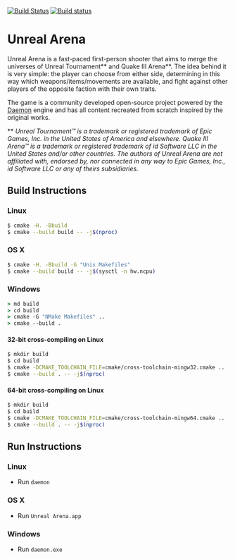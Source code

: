 [![Build Status](https://travis-ci.org/unrealarena/unrealarena.svg?branch=master)](https://travis-ci.org/unrealarena/unrealarena) [![Build status](https://ci.appveyor.com/api/projects/status/a1dwc3xr7jottyls/branch/master?svg=true&pendingText=pending&failingText=failing&passingText=passing)](https://ci.appveyor.com/project/unrealarena/unrealarena)

# Unreal Arena

Unreal Arena is a fast-paced first-person shooter that aims to merge the
universes of Unreal Tournament** and Quake III Arena**. The idea behind it is
very simple: the player can choose from either side, determining in this way
which weapons/items/movements are available, and fight against other players of
the opposite faction with their own traits.

The game is a community developed open-source project powered by the
[Daemon](http://unvanquished.net) engine and has all content recreated from
scratch inspired by the original works.

** *Unreal Tournament™ is a trademark or registered trademark of Epic Games,
Inc. in the United States of America and elsewhere. Quake III Arena™ is a
trademark or registered trademark of id Software LLC in the United States and/or
other countries. The authors of Unreal Arena are not affiliated with, endorsed
by, nor connected in any way to Epic Games, Inc., id Software LLC or any of
theirs subsidiaries.*


## Build Instructions


### Linux

```bash
$ cmake -H. -Bbuild
$ cmake --build build -- -j$(nproc)
```


### OS X

```bash
$ cmake -H. -Bbuild -G "Unix Makefiles"
$ cmake --build build -- -j$(sysctl -n hw.ncpu)
```


### Windows

```bat
> md build
> cd build
> cmake -G "NMake Makefiles" ..
> cmake --build .
```


#### 32-bit cross-compiling on Linux

```bash
$ mkdir build
$ cd build
$ cmake -DCMAKE_TOOLCHAIN_FILE=cmake/cross-toolchain-mingw32.cmake ..
$ cmake --build . -- -j$(nproc)
```


#### 64-bit cross-compiling on Linux

```bash
$ mkdir build
$ cd build
$ cmake -DCMAKE_TOOLCHAIN_FILE=cmake/cross-toolchain-mingw64.cmake ..
$ cmake --build . -- -j$(nproc)
```


## Run Instructions


### Linux

- Run `daemon`


### OS X

- Run `Unreal Arena.app`


### Windows

- Run `daemon.exe`

